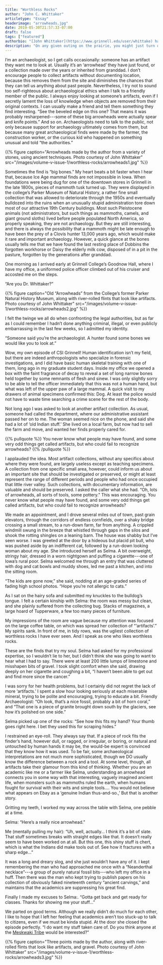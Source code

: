 ```yaml
---
title: "Worthless Rocks"
author: "John C. Whittaker"
articletype: "Essay"
headerimage: "arrowheads.jpg"
date: 2019-05-30T21:57:33-07:00
draft: false
tags: ["featured"]
authorbio: "[John Whittaker](https://www.grinnell.edu/user/whittake) has been teaching [anthropology](https://www.grinnell.edu/academics/majors-concentrations/anthropology) at [Grinnell College](https://www.grinnell.edu) since 1984. He is mostly an archaeologist, but says that all people, living and dead, are of interest to him. About his practice of flintknapping&emdash;the making of stone tools using traditional methods&emdash;John says: \"Experiments with ancient technologies are fun, inexpensive, and tell us a lot about what we want to know about the past. [Flintknapping](https://en.wikipedia.org/wiki/Knapping) allows us to recognize artifacts, interepret their past uses, and examine their place in the ancient world. Flintknapping also happens to be an enjoyable craft, practiced by all our ancestors at one time or another.\""
description: "On any given outing on the prairie, you might just turn over an artifact from the country's indigenous past. Or maybe not..."
---
```


I’m an archaeologist, so I get calls occasionally: someone has an artifact they want me to look at. Usually it’s an ‘arrowhead’ they have just found, or a collection made over the years or inherited from granddad. I don’t encourage people to collect artifacts without documenting location, because this removes them from the site and diminishes the chances that they can tell us anything about past people. Nevertheless, I try not to sound too self-righteous about archaeological ethics when I talk to a friendly member of the public. I always enjoy looking at someone’s artifacts, even if I secretly lament the loss of knowledge when objects are removed from their original contexts.  I can usually make a friend and tell them something they find interesting. “See the beveled edge on this one? That means it was probably resharpened---some of these big arrowheads were actually spear and knife points.” And so on. Archaeologists need to talk to the public, not only because support for archaeology ultimately comes from them, but because many great archaeological finds were made by the farmer, the construction worker, or the curious kid who happened on something unusual and told “the authorities.”

{{% figure caption="Arrowheads made by the author from a variety of stones, using ancient techniques. Photo courtesy of John Whittaker" src="/images/volume-v-issue-1/worthless-rocks/arrowheads1.jpg" %}}

Sometimes the find is “big bones.” My heart beats a bit faster when I hear that, because Ice Age mammal finds are not impossible in Iowa. When foundations were being dug for one of the downtown stores in Grinnell in the late 1800s, pieces of mammoth tusk turned up. They were displayed in the college’s Parker Museum of Natural History, a rather fine small collection that was allowed to deteriorate through the 1950s and eventually bulldozed into the ruins when an unusually stupid administration tore down most of our attractive 19th Century buildings. Most such Pleistocene animals (not administrators, but such things as mammoths, camels, and giant ground sloths) lived before people populated North America, so properly speaking, they are not archaeology. But they are still interesting, and there is always the possibility that a mammoth might be late enough to have been the prey of a Clovis hunter 13,000 years ago, which would make it rare and important archaeology. However, a quick glance at the bones usually tells me that we have found the last resting place of Dobbins the forgotten workhorse or Daisy the elderly milk cow, disposed of in a pit in the pasture, forgotten by the generations after granddad.

One morning as I arrived early at Grinnell College’s Goodnow Hall, where I have my office, a uniformed police officer climbed out of his cruiser and accosted me on the steps.

“Are you Dr. Whittaker?”

{{% figure caption="Old “Arrowheads” from the College’s former Parker Natural History Museum, along with river-rolled flints that look like artifacts. Photo courtesy of John Whittaker" src="/images/volume-v-issue-1/worthless-rocks/arrowheads2.jpg" %}}

I felt the twinge we all do when confronting the legal authorities, but as far as I could remember I hadn’t done anything criminal, illegal, or even publicly embarrassing in the last few weeks, so I admitted my identity.

“Someone said you’re the archaeologist. A hunter found some bones we would like you to look at.”

Wow, my own episode of CSI Grinnell! Human identification isn’t my field, but there are indeed anthropologists who specialize in forensic investigations, and I did have basic human skeletal training with one of them, long ago in my graduate student days. Inside my office we opened a box with the faint fragrance of decay to reveal a set of long narrow bones held together by some remnants of flesh and sinew. I was only slightly sorry to be able to tell the officer immediately that this was not a human hand, but what was left of the upper paw of a large mammal. A quick visit to my drawers of animal specimens confirmed this: Dog.  At least the police would not have to waste time searching a crime scene for the rest of the body.

Not long ago I was asked to look at another artifact collection. As usual, someone had called the department, where our administrative assistant passed her on to me. The woman seemed nice on the phone, and said she had a lot of ‘old Indian stuff.’ She lived on a local farm, but now had to sell the farm and move, and wanted her finds properly cared for.

{{% pullquote %}}
You never know what people may have found, and some very odd things get called artifacts, but who could fail to recognize
arrowheads?
{{% /pullquote %}}

I applauded the idea. Most artifact collections, without any specifics about where they were found, are largely useless except as teaching specimens. A collection from one specific small area, however, could inform us about an important site that should be investigated or preserved, or might at least represent the range of different periods and people who had once occupied that little river valley. Such collections, with documentary information, are valuable and should be preserved.  I asked the caller what she had. “Oh, lots of arrowheads, all sorts of tools, some pottery.” This was encouraging. You never know what people may have found, and some very odd things get called artifacts, but who could fail to recognize arrowheads?

We made an appointment, and I drove several miles out of town, past grain elevators, through the corridors of endless cornfields, over a shaky bridge crossing a small stream, to a run-down farm, far from anything. A crippled windmill swung in the breeze that whistled through gaps in the silos and shook the rotting shingles on a leaning barn. The house was shabby but I’ve seen worse. I was greeted at the door by a hideous but placid pit bull, who was pushed aside by an indifferent cat, followed by a run-down looking woman about my age. She introduced herself as Selma. A bit overweight, stringy hair, dressed in a worn nightgown and puffing a cigarette---one of Iowa’s rural poor. Selma welcomed me through an entry that was cluttered with dog and cat bowls and muddy shoes, led me past a kitchen, and into the sitting room.

“The kids are gone now,” she said, nodding at an age-graded series of fading high school photos. “Hope you’re not allergic to cats.”

As I sat on the hairy sofa and submitted my knuckles to the bulldog’s tongue. I felt a certain kinship with Selma: the room was messy but clean, and she plainly suffered from the collecting bug. Stacks of magazines, a large hoard of Tupperware, a few too many pieces of furniture.

My impressions of the room are vague because my attention was focused on the large coffee table, on which was spread her collection of “‘artifacts’.”  My spirits sank. In front of me, in tidy rows, was the ugliest collection of worthless rocks I have ever seen. And I speak as one who likes worthless rocks.

These are the finds that try my soul. Selma had asked for my professional expertise, so I wouldn’t lie to her, but I didn’t think she was going to want to hear what I had to say.  There were at least 200 little lumps of limestone and misshapen bits of gravel. I took slight comfort when she said, drawing deeply on her cigarette and coughing a bit, “I haven’t been able to get out and find more since the cancer.”

I was sorry for her health problems, but I certainly did not regret the lack of more ‘artifacts.’  I spent a slow hour looking seriously at each miserable mineral, trying to be polite and encouraging, trying to educate a bit. Friendly Archaeologist: “Oh look, that’s a nice fossil, probably a bit of horn coral,” and “That one is a piece of granite brought down south by the glaciers, see how it’s polished on one side.”

Selma picked up one of the rocks: “See how this fits my hand? Your thumb goes right here. I bet they used this for scraping hides.”

I restrained an eye-roll. They always say that. If a piece of rock fits the finder’s hand, however dull, or ragged, or irregular, or boring, or natural and untouched by human hands it may be, the would-be expert is convinced that they know how it was used. To be fair, some archaeological interpretations are not much more sophisticated, though we DO usually know the difference between a rock and a tool. At some level, though, all artifacts take their glamour from this kind of thinking. Whether you are an academic like me or a farmer like Selma, understanding an arrowhead connects you in some way with that interesting, vaguely imagined ancient life, when monsters such as mammoths ruled the earth, when humans fought for survival with their wits and simple tools.... You would not believe what appears on Ebay as a ‘genuine Indian thus-and-so.,’ But that is another story.

Gritting my teeth, I worked my way across the table with Selma, one pebble at a time.

Selma: “Here’s a really nice arrowhead.”

Me (mentally pulling my hair): “Uh, well, actually… I think it’s a bit of slate. That stuff sometimes breaks with straight edges like that. It doesn’t really seem to have been worked on at all. But this one, this shiny stuff is chert, which is what the Indians did make tools out of. See how it fractures with a sharp edge...”

It was a long and dreary slog, and she just wouldn’t have any of it. I kept remembering the man who had approached me once with a “Neanderthal necklace”---a group of purely natural fossil bits---who left my office in a huff. Then there was the man who kept trying to publish papers on his collection of obviously faked nineteenth century “ancient carvings,” and maintains that the academics are suppressing his great find.

Finally I made my excuses to Selma:. “Gotta get back and get ready for classes. Thanks for showing me your stuff...”

We parted on good terms. Although we really didn’t do much for each other, I like to hope that I left her feeling that academics aren’t too stuck-up to talk to citizens, even if we must be kinda stupid. At the door she closed the episode perfectly.  “I do want my stuff taken care of. Do you think anyone at the [Meskwaki Tribe](https://meskwaki.org) would be interested?”

{{% figure caption="Three points made by the author, along with river-rolled flints that look like artifacts, and gravel. Photo courtesy of John Whittaker" src="/images/volume-v-issue-1/worthless-rocks/arrowheads3.jpg" %}}
